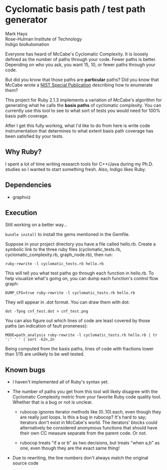 # Cyclomatic basis path / test path generator

Mark Hays<br/>
Rose-Hulman Institute of Technology<br/>
Indigo bioAutomation<br/>

Everyone has heard of McCabe's Cyclomatic Complexity. It is loosely defined as the number of paths through your code. Fewer paths is better. Depending on who you ask, you want 15, 10, or fewer paths through your code.

But did you know that those paths are <b>particular</b> paths? Did you know that McCabe wrote a <a href="http://mccabe.com/pdf/mccabe-nist235r.pdf">NIST Special Publication</a> describing how to enumerate them?

This project for Ruby 2.1.3 implements a variation of McCabe's algorithm for generating what he calls the <b>basis paths</b> of cyclomatic complexity. You can currently use this tool to see to what sort of tests you would need for 100% basis path coverage.

After I get this fully working, what I'd like to do from here is write code instrumentation that determines to what extent basis path coverage has been satisfied by your tests.

## Why Ruby?

I spent a lot of time writing research tools for C++/Java during my Ph.D. studies so I wanted to start something fresh. Also, Indigo likes Ruby.

## Dependencies

- graphviz

## Execution

Still working on a better way...

`bundle install` to install the gems mentioned in the Gemfile.

Suppose in your project directory you have a file called hello.rb. Create a symbolic link to the three ruby files (cyclomatic_tests.rb, cyclomatic_complexity.rb, graph_node.rb), then run:

	ruby-rewrite -l cyclomatic_tests.rb hello.rb

This will tell you what test paths go through each function in hello.rb. To help visualize what's going on, you can dump each function's control flow graph:

	DUMP_CFG=true ruby-rewrite -l cyclomatic_tests.rb hello.rb

They will appear in .dot format. You can draw them with dot:

	dot -Tpng cnf_test.dot > cnf_test.png

You can also figure out which lines of code are least covered by those paths (an indication of fault proneness):

	MODE=path_analysis ruby-rewrite -l cyclomatic_tests.rb hello.rb | tr ':' ' ' | sort -k2n,2n

Being computed from the basis paths, lines of code with fractions lower than 1/15 are unlikely to be well tested.

## Known bugs

- I haven't implemented all of Ruby's syntax yet.

- The number of paths you get from this tool will likely disagree with the Cyclomatic Complexity metric from your favorite Ruby code quality tool. Whether that is a bug or not is unclear.

	- rubocop ignores iterator methods like (0..10).each, even though they are really just loops. Is this a bug in rubocop? It's hard to say; iterators don't exist in McCabe's world. The iterators' blocks could alternatively be considered anonymous functions that should have their own CC measure separate from the parent code. Or not.

	- rubocop treats "if a or b" as two decisions, but treats "when a,b" as one, even though they are the exact same thing!

- Due to rewriting, the line numbers don't always match the original source code
